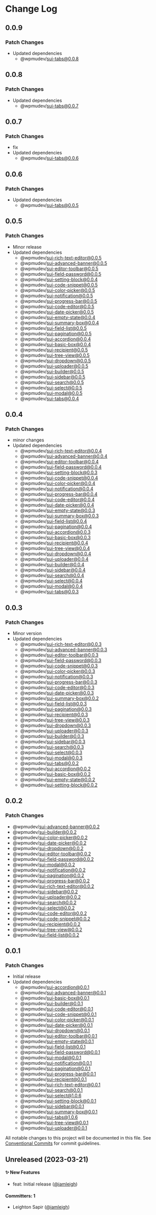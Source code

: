# Change Log

## 0.0.9

### Patch Changes

- Updated dependencies
  - @wpmudev/sui-tabs@0.0.8

## 0.0.8

### Patch Changes

- Updated dependencies
  - @wpmudev/sui-tabs@0.0.7

## 0.0.7

### Patch Changes

- fix
- Updated dependencies
  - @wpmudev/sui-tabs@0.0.6

## 0.0.6

### Patch Changes

- Updated dependencies
  - @wpmudev/sui-tabs@0.0.5

## 0.0.5

### Patch Changes

- Minor release
- Updated dependencies
  - @wpmudev/sui-rich-text-editor@0.0.5
  - @wpmudev/sui-advanced-banner@0.0.5
  - @wpmudev/sui-editor-toolbar@0.0.5
  - @wpmudev/sui-field-password@0.0.5
  - @wpmudev/sui-setting-block@0.0.4
  - @wpmudev/sui-code-snippet@0.0.5
  - @wpmudev/sui-color-picker@0.0.5
  - @wpmudev/sui-notification@0.0.5
  - @wpmudev/sui-progress-bar@0.0.5
  - @wpmudev/sui-code-editor@0.0.5
  - @wpmudev/sui-date-picker@0.0.5
  - @wpmudev/sui-empty-state@0.0.4
  - @wpmudev/sui-summary-box@0.0.4
  - @wpmudev/sui-field-list@0.0.5
  - @wpmudev/sui-pagination@0.0.5
  - @wpmudev/sui-accordion@0.0.4
  - @wpmudev/sui-basic-box@0.0.4
  - @wpmudev/sui-recipient@0.0.5
  - @wpmudev/sui-tree-view@0.0.5
  - @wpmudev/sui-dropdown@0.0.5
  - @wpmudev/sui-uploader@0.0.5
  - @wpmudev/sui-builder@0.0.5
  - @wpmudev/sui-sidebar@0.0.5
  - @wpmudev/sui-search@0.0.5
  - @wpmudev/sui-select@0.0.5
  - @wpmudev/sui-modal@0.0.5
  - @wpmudev/sui-tabs@0.0.4

## 0.0.4

### Patch Changes

- minor changes
- Updated dependencies
  - @wpmudev/sui-rich-text-editor@0.0.4
  - @wpmudev/sui-advanced-banner@0.0.4
  - @wpmudev/sui-editor-toolbar@0.0.4
  - @wpmudev/sui-field-password@0.0.4
  - @wpmudev/sui-setting-block@0.0.3
  - @wpmudev/sui-code-snippet@0.0.4
  - @wpmudev/sui-color-picker@0.0.4
  - @wpmudev/sui-notification@0.0.4
  - @wpmudev/sui-progress-bar@0.0.4
  - @wpmudev/sui-code-editor@0.0.4
  - @wpmudev/sui-date-picker@0.0.4
  - @wpmudev/sui-empty-state@0.0.3
  - @wpmudev/sui-summary-box@0.0.3
  - @wpmudev/sui-field-list@0.0.4
  - @wpmudev/sui-pagination@0.0.4
  - @wpmudev/sui-accordion@0.0.3
  - @wpmudev/sui-basic-box@0.0.3
  - @wpmudev/sui-recipient@0.0.4
  - @wpmudev/sui-tree-view@0.0.4
  - @wpmudev/sui-dropdown@0.0.4
  - @wpmudev/sui-uploader@0.0.4
  - @wpmudev/sui-builder@0.0.4
  - @wpmudev/sui-sidebar@0.0.4
  - @wpmudev/sui-search@0.0.4
  - @wpmudev/sui-select@0.0.4
  - @wpmudev/sui-modal@0.0.4
  - @wpmudev/sui-tabs@0.0.3

## 0.0.3

### Patch Changes

- Minor version
- Updated dependencies
  - @wpmudev/sui-rich-text-editor@0.0.3
  - @wpmudev/sui-advanced-banner@0.0.3
  - @wpmudev/sui-editor-toolbar@0.0.3
  - @wpmudev/sui-field-password@0.0.3
  - @wpmudev/sui-code-snippet@0.0.3
  - @wpmudev/sui-color-picker@0.0.3
  - @wpmudev/sui-notification@0.0.3
  - @wpmudev/sui-progress-bar@0.0.3
  - @wpmudev/sui-code-editor@0.0.3
  - @wpmudev/sui-date-picker@0.0.3
  - @wpmudev/sui-summary-box@0.0.2
  - @wpmudev/sui-field-list@0.0.3
  - @wpmudev/sui-pagination@0.0.3
  - @wpmudev/sui-recipient@0.0.3
  - @wpmudev/sui-tree-view@0.0.3
  - @wpmudev/sui-dropdown@0.0.3
  - @wpmudev/sui-uploader@0.0.3
  - @wpmudev/sui-builder@0.0.3
  - @wpmudev/sui-sidebar@0.0.3
  - @wpmudev/sui-search@0.0.3
  - @wpmudev/sui-select@0.0.3
  - @wpmudev/sui-modal@0.0.3
  - @wpmudev/sui-tabs@0.0.2
  - @wpmudev/sui-accordion@0.0.2
  - @wpmudev/sui-basic-box@0.0.2
  - @wpmudev/sui-empty-state@0.0.2
  - @wpmudev/sui-setting-block@0.0.2

## 0.0.2

### Patch Changes

- @wpmudev/sui-advanced-banner@0.0.2
- @wpmudev/sui-builder@0.0.2
- @wpmudev/sui-color-picker@0.0.2
- @wpmudev/sui-date-picker@0.0.2
- @wpmudev/sui-dropdown@0.0.2
- @wpmudev/sui-editor-toolbar@0.0.2
- @wpmudev/sui-field-password@0.0.2
- @wpmudev/sui-modal@0.0.2
- @wpmudev/sui-notification@0.0.2
- @wpmudev/sui-pagination@0.0.2
- @wpmudev/sui-progress-bar@0.0.2
- @wpmudev/sui-rich-text-editor@0.0.2
- @wpmudev/sui-sidebar@0.0.2
- @wpmudev/sui-uploader@0.0.2
- @wpmudev/sui-search@0.0.2
- @wpmudev/sui-select@0.0.2
- @wpmudev/sui-code-editor@0.0.2
- @wpmudev/sui-code-snippet@0.0.2
- @wpmudev/sui-recipient@0.0.2
- @wpmudev/sui-tree-view@0.0.2
- @wpmudev/sui-field-list@0.0.2

## 0.0.1

### Patch Changes

- Initial release
- Updated dependencies
  - @wpmudev/sui-accordion@0.0.1
  - @wpmudev/sui-advanced-banner@0.0.1
  - @wpmudev/sui-basic-box@0.0.1
  - @wpmudev/sui-builder@0.0.1
  - @wpmudev/sui-code-editor@0.0.1
  - @wpmudev/sui-code-snippet@0.0.1
  - @wpmudev/sui-color-picker@0.0.1
  - @wpmudev/sui-date-picker@0.0.1
  - @wpmudev/sui-dropdown@0.0.1
  - @wpmudev/sui-editor-toolbar@0.0.1
  - @wpmudev/sui-empty-state@0.0.1
  - @wpmudev/sui-field-list@0.0.1
  - @wpmudev/sui-field-password@0.0.1
  - @wpmudev/sui-modal@0.0.1
  - @wpmudev/sui-notification@0.0.1
  - @wpmudev/sui-pagination@0.0.1
  - @wpmudev/sui-progress-bar@0.0.1
  - @wpmudev/sui-recipient@0.0.1
  - @wpmudev/sui-rich-text-editor@0.0.1
  - @wpmudev/sui-search@0.0.1
  - @wpmudev/sui-select@1.0.6
  - @wpmudev/sui-setting-block@0.0.1
  - @wpmudev/sui-sidebar@0.0.1
  - @wpmudev/sui-summary-box@0.0.1
  - @wpmudev/sui-tabs@1.0.6
  - @wpmudev/sui-tree-view@0.0.1
  - @wpmudev/sui-uploader@0.0.1

All notable changes to this project will be documented in this file. See
[Conventional Commits](https://conventionalcommits.org/) for commit guidelines.

## Unreleased (2023-03-21)

#### ✨ New Features

- feat: Initial release ([@iamleigh](https://github.com/iamleigh))

#### Committers: 1

- Leighton Sapir ([@iamleigh](https://github.com/iamleigh))
